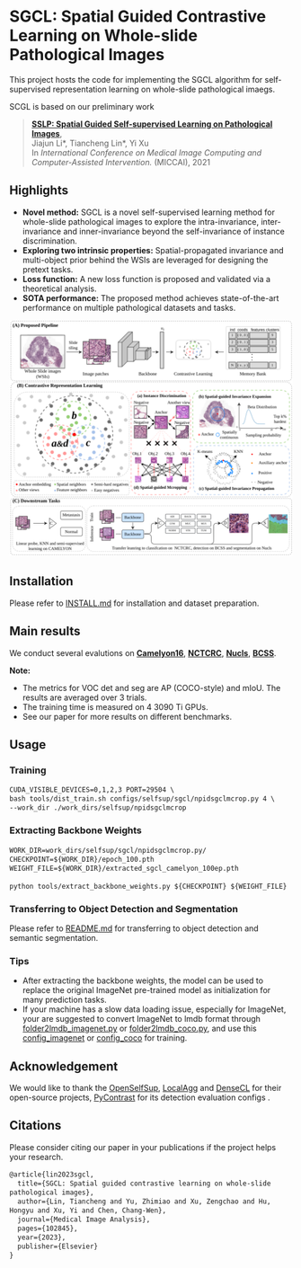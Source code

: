 # SGCL: Spatial Guided Contrastive Learning on Whole-slide Pathological Images

This project hosts the code for implementing the SGCL algorithm for self-supervised representation learning on whole-slide pathological imaegs.

SCGL is based on our preliminary work
> [**SSLP: Spatial Guided Self-supervised Learning on Pathological Images**](https://link.springer.com/chapter/10.1007/978-3-030-87196-3_1),  
> Jiajun Li*, Tiancheng Lin*, Yi Xu  
> In *International Conference on Medical Image Computing
and Computer-Assisted Intervention.* (MICCAI), 2021   



## Highlights
<!-- ![prior](prior.png) -->
- **Novel method:** SGCL is a novel self-supervised learning method for whole-slide pathological images to explore the intra-invariance, inter-invariance and inner-invariance beyond the self-invariance of instance discrimination.
- **Exploring two intrinsic properties:** Spatial-propagated invariance and multi-object prior behind the WSIs are leveraged for designing the pretext tasks.
- **Loss function:** A new loss function is proposed and validated via a theoretical analysis. 
- **SOTA performance:** The proposed method achieves state-of-the-art performance on multiple pathological datasets and tasks.

![workflow](workflow.png)


## Installation
Please refer to [INSTALL.md](docs/INSTALL.md) for installation and dataset preparation.

## Main results
We conduct several evalutions on [**Camelyon16**](https://camelyon16.grand-challenge.org), [**NCTCRC**](https://zenodo.org/record/1214456), [**Nucls**](https://nucls.grand-challenge.org/NuCLS), [**BCSS**](https://bcsegmentation.grand-challenge.org).

**Note:** 
- The metrics for VOC det and seg are AP (COCO-style) and mIoU. The results are averaged over 3 trials.
- The training time is measured on 4 3090 Ti GPUs.
- See our paper for more results on different benchmarks.




## Usage

### Training
    CUDA_VISIBLE_DEVICES=0,1,2,3 PORT=29504 \
    bash tools/dist_train.sh configs/selfsup/sgcl/npidsgclmcrop.py 4 \
    --work_dir ./work_dirs/selfsup/npidsgclmcrop

### Extracting Backbone Weights
    WORK_DIR=work_dirs/selfsup/sgcl/npidsgclmcrop.py/
    CHECKPOINT=${WORK_DIR}/epoch_100.pth
    WEIGHT_FILE=${WORK_DIR}/extracted_sgcl_camelyon_100ep.pth
    
    python tools/extract_backbone_weights.py ${CHECKPOINT} ${WEIGHT_FILE}

### Transferring to Object Detection and Segmentation
Please refer to [README.md](benchmarks/detection/README.md) for transferring to object detection and semantic segmentation.
### Tips
- After extracting the backbone weights, the model can be used to replace the original ImageNet pre-trained model as initialization for many prediction tasks. 
- If your machine has a slow data loading issue, especially for ImageNet, your are suggested to convert ImageNet to lmdb format through [folder2lmdb_imagenet.py](tools/folder2lmdb_imagenet.py) or  [folder2lmdb_coco.py](tools/folder2lmdb_coco.py), and use this [config_imagenet](configs/selfsup/densecl/densecl_imagenet_lmdb_200ep.py) or [config_coco](configs/selfsup/densecl/densecl_coco_lmdb_800ep.py) for training. 

## Acknowledgement
We would like to thank the [OpenSelfSup](https://github.com/open-mmlab/OpenSelfSup), [LocalAgg](https://github.com/HHHedo/LocalAggregation-Pytorch) and [DenseCL](https://github.com/WXinlong/DenseCL) for their open-source projects, [PyContrast](https://github.com/HobbitLong/PyContrast) for its detection evaluation configs .

## Citations
Please consider citing our paper in your publications if the project helps your research. 
```
@article{lin2023sgcl,
  title={SGCL: Spatial guided contrastive learning on whole-slide pathological images},
  author={Lin, Tiancheng and Yu, Zhimiao and Xu, Zengchao and Hu, Hongyu and Xu, Yi and Chen, Chang-Wen},
  journal={Medical Image Analysis},
  pages={102845},
  year={2023},
  publisher={Elsevier}
}
